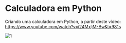 # Calculadora em Python
Criando uma calculadora em Python, a partir deste vídeo: https://www.youtube.com/watch?v=i24MxljM-Bw&t=981s

![1](https://user-images.githubusercontent.com/46034451/132996697-e0c33be4-0d5c-4dca-ba79-a17e0d3208c3.png)
